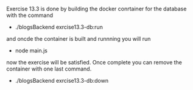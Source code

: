 Exercise 13.3 is done by building the docker conrtainer for the database with the command 

  - ./blogsBackend exrcise13.3-db:run

and oncde the container is built and runnning you will run 

  - node main.js

now the exercise will be satisfied.
Once complete you can remove the container with one last command.

  - ./blogsBackend exrcise13.3-db:down

